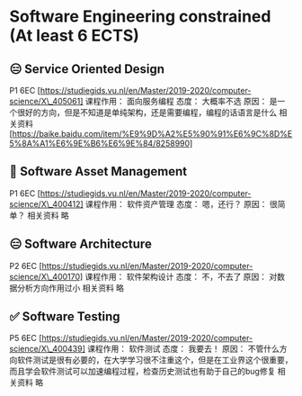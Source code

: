 # Software Engineering constrained (At least 6 ECTS)
## 😑 Service Oriented Design
P1		6EC
		[https://studiegids.vu.nl/en/Master/2019-2020/computer-science/X\_405061]
		课程作用：
			面向服务编程
		态度：
			大概率不选
		原因：
			是一个很好的方向，但是不知道是单纯架构，还是需要编程，编程的话语言是什么
		相关资料
			[https://baike.baidu.com/item/%E9%9D%A2%E5%90%91%E6%9C%8D%E5%8A%A1%E6%9E%B6%E6%9E%84/8258990]

## 📍 Software Asset Management
P1		6EC
		[https://studiegids.vu.nl/en/Master/2019-2020/computer-science/X\_400412]
		课程作用：
			软件资产管理
		态度：
			嗯，还行？
		原因：
			很简单？
		相关资料
			略

## 😑 Software Architecture
P2		6EC
		[https://studiegids.vu.nl/en/Master/2019-2020/computer-science/X\_400170]
课程作用：
			软件架构设计
		态度：
			不，不去了
		原因：
			对数据分析方向作用过小
		相关资料
			略

## ✅ Software Testing
P5		6EC
	[https://studiegids.vu.nl/en/Master/2019-2020/computer-science/X\_400439]
	课程作用：
		软件测试
	态度：
		我要去！
	原因：
		不管什么方向软件测试是很有必要的，在大学学习很不注重这个，但是在工业界这个很重要，而且学会软件测试可以加速编程过程，检查历史测试也有助于自己的bug修复
	相关资料
		略